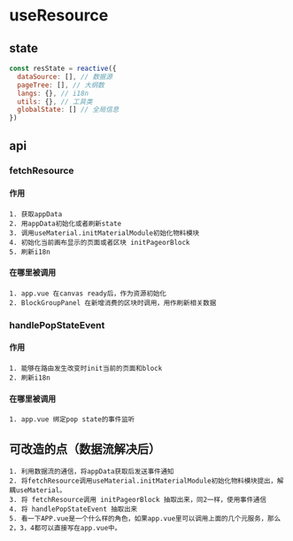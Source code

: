 # useResource
## state
```js
const resState = reactive({
  dataSource: [], // 数据源
  pageTree: [], // 大纲数
  langs: {}, // i18n
  utils: {}, // 工具类
  globalState: [] // 全局信息
})

```

## api

### fetchResource

#### 作用
    1. 获取appData
    2. 用appData初始化或者刷新state
    3. 调用useMaterial.initMaterialModule初始化物料模块
    4. 初始化当前画布显示的页面或者区块 initPageorBlock
    5. 刷新i18n
#### 在哪里被调用
    1. app.vue 在canvas ready后，作为资源初始化
    2. BlockGroupPanel 在新增消费的区块时调用，用作刷新相关数据

### handlePopStateEvent
#### 作用
    1. 能够在路由发生改变时init当前的页面和block
    2. 刷新i18n
#### 在哪里被调用
    1. app.vue 绑定pop state的事件监听
   
## 可改造的点（数据流解决后）
    1. 利用数据流的通信，将appData获取后发送事件通知
    2. 将fetchResource调用useMaterial.initMaterialModule初始化物料模块提出，解耦useMaterial。
    3. 将 fetchResource调用 initPageorBlock 抽取出来，同2一样，使用事件通信
    4. 将 handlePopStateEvent 抽取出来
    5. 看一下APP.vue是一个什么样的角色，如果app.vue里可以调用上面的几个元服务，那么2，3，4都可以直接写在app.vue中。
   